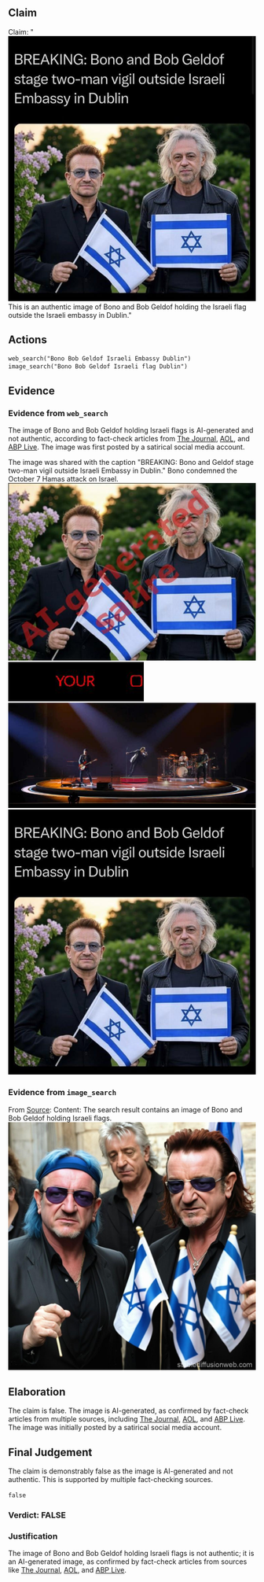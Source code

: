 ## Claim
Claim: "![image 22](media/31.jpg) This is an authentic image of Bono and Bob Geldof holding the Israeli flag outside the Israeli embassy in Dublin."

## Actions
```
web_search("Bono Bob Geldof Israeli Embassy Dublin")
image_search("Bono Bob Geldof Israeli flag Dublin")
```

## Evidence
### Evidence from `web_search`
The image of Bono and Bob Geldof holding Israeli flags is AI-generated and not authentic, according to fact-check articles from [The Journal](https://www.thejournal.ie/ai-generated-photo-of-bono-and-bob-geldof-with-israeli-flags-is-it-real-6577454-Dec2024/), [AOL](https://www.aol.com/fact-check-image-bono-holding-173242187.html), and [ABP Live](https://news.abplive.com/fact-check/fact-check-irish-rockstars-bono-bob-geldof-israel-flag-ai-1739811). The image was first posted by a satirical social media account.

The image was shared with the caption "BREAKING: Bono and Geldof stage two-man vigil outside Israeli Embassy in Dublin." Bono condemned the October 7 Hamas attack on Israel. ![image 1100](media/2025-07-20_10-14-1753006459-606878.jpg) ![image 1116](media/2025-07-20_10-14-1753006467-317766.jpg) ![image 1117](media/2025-07-20_10-14-1753006467-490372.jpg) ![image 22](media/31.jpg)


### Evidence from `image_search`
From [Source](https://stablediffusionweb.com/image/25919157-bono-and-bob-geldof-with-israeli-flags): 
Content: The search result contains an image of Bono and Bob Geldof holding Israeli flags. ![image 3351](media/2025-08-02_21-36-1754170613-119408.jpg)


## Elaboration
The claim is false. The image is AI-generated, as confirmed by fact-check articles from multiple sources, including [The Journal](https://www.thejournal.ie/ai-generated-photo-of-bono-and-bob-geldof-with-israeli-flags-is-it-real-6577454-Dec2024/), [AOL](https://www.aol.com/fact-check-image-bono-holding-173242187.html), and [ABP Live](https://news.abplive.com/fact-check/fact-check-irish-rockstars-bono-bob-geldof-israel-flag-ai-1739811). The image was initially posted by a satirical social media account.


## Final Judgement
The claim is demonstrably false as the image is AI-generated and not authentic. This is supported by multiple fact-checking sources.

`false`

### Verdict: FALSE

### Justification
The image of Bono and Bob Geldof holding Israeli flags is not authentic; it is an AI-generated image, as confirmed by fact-check articles from sources like [The Journal](https://www.thejournal.ie/ai-generated-photo-of-bono-and-bob-geldof-with-israeli-flags-is-it-real-6577454-Dec2024/), [AOL](https://www.aol.com/fact-check-image-bono-holding-173242187.html), and [ABP Live](https://news.abplive.com/fact-check/fact-check-irish-rockstars-bono-bob-geldof-israel-flag-ai-1739811).
